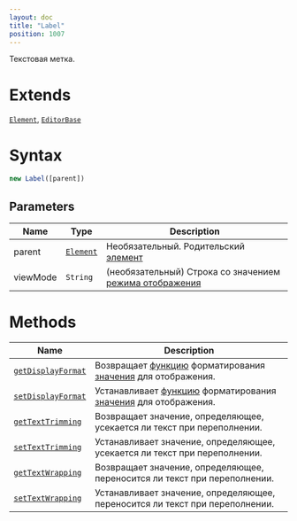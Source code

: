 ```yaml
---
layout: doc
title: "Label"
position: 1007
---
```


Текстовая метка.

# Extends

[`Element`](../../Core/Elements/Element), [`EditorBase`](../../Core/Elements/EditorBase/)

# Syntax

```js
new Label([parent])
```

## Parameters

|Name|Type|Description|
|----|----------|---------|
|parent|[`Element`](../../Core/Elements/Element)|Необязательный. Родительский [элемент](../../Core/Elements/Element)|
|viewMode|`String`|(необязательный) Строка со значением [режима отображения](../../viewMode)|


# Methods

|Name|Description|
|----|---------|
|[`getDisplayFormat`](Label.getDisplayFormat/)|Возвращает [функцию](../../../Core/Script/) форматирования [значения](../EditorBase/EditorBase.getValue/) для отображения.|
|[`setDisplayFormat`](Label.setDisplayFormat/)|Устанавливает [функцию](../../../Core/Script/) форматирования [значения](../EditorBase/EditorBase.getValue/) для отображения.|
|[`getTextTrimming`](Label.getTextTrimming/)|Возвращает значение, определяющее, усекается ли текст при переполнении.|
|[`setTextTrimming`](Label.setTextTrimming/)|Устанавливает значение, определяющее, усекается ли текст при переполнении.|
|[`getTextWrapping`](Label.getTextWrapping/)|Возвращает значение, определяющее, переносится ли текст при переполнении.|
|[`setTextWrapping`](Label.setTextWrapping/)|Устанавливает значение, определяющее, переносится ли текст при переполнении.|




